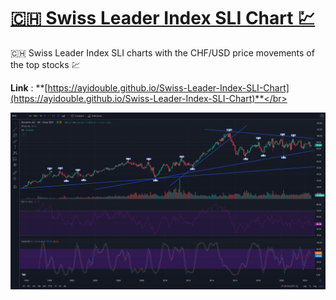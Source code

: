 # [🇨🇭 Swiss Leader Index SLI Chart 💹](https://ayidouble.github.io/Swiss-Leader-Index-SLI-Chart)
🇨🇭 Swiss Leader Index SLI charts with the CHF/USD price movements of the top stocks 💹

**Link** : **[https://ayidouble.github.io/Swiss-Leader-Index-SLI-Chart](https://ayidouble.github.io/Swiss-Leader-Index-SLI-Chart)**</br>

![Swiss Leader Index SLI charts with the CHF of the top stocks USD Currency Market Chart Candlestick Price Movement Stoch RSI](Images/USD-NYSE-Novartis-Stock-Chart.png)
